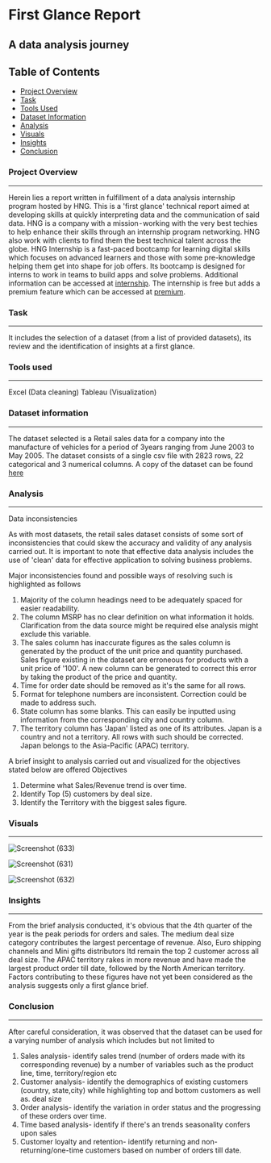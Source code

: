 # First Glance Report
## A data analysis journey



## Table of Contents
- [Project Overview](#project-overview)
- [Task](#task)
- [Tools Used](#tools-used)
- [Dataset Information](#dataset-information)
- [Analysis](#analysis)
- [Visuals](#visuals)
- [Insights](#insights)
- [Conclusion](#conclusion)


### Project Overview
---

Herein lies a report written in fulfillment of a data analysis internship program hosted by HNG. This is a 'first glance' technical report aimed at developing skills at quickly interpreting data and the communication of said data.
HNG is a company with a mission - working with the very best techies to help enhance their skills through an internship program networking. HNG also work with clients to find them the best technical talent across the globe.
HNG Internship is a fast-paced bootcamp for learning digital skills which focuses on advanced learners and those with some pre-knowledge helping them get into shape for job offers. Its bootcamp is designed for interns to work in teams to build apps and solve problems. Additional information can be accessed at [internship](https://hng.tech/internship). The internship is free but adds a premium feature which can be accessed at [premium](https://hng.tech/premium).


### Task
---

It includes the selection of a dataset (from a list of provided datasets), its review and the identification of insights at a first glance.

### Tools used
---

Excel (Data cleaning) 
Tableau (Visualization)

### Dataset information
---

The dataset selected is a Retail sales data for a company into the manufacture of vehicles for a period of 3years ranging from June 2003 to May 2005. The dataset consists of a single csv file with 2823 rows, 22 categorical and 3 numerical columns. A copy of the dataset can be found [here](https://medium.com/r/?url=https%3A%2F%2Fwww.kaggle.com%2Fc%2Ftitanic%2Fdata)

### Analysis
---

Data inconsistencies

As with most datasets, the retail sales dataset consists of some sort of inconsistencies that could skew the accuracy and validity of any analysis carried out. It is important to note that effective data analysis includes the use of 'clean' data for effective application to solving business problems.

Major inconsistencies found and possible ways of resolving such is highlighted as follows
1. Majority of the column headings need to be adequately spaced for easier readability.
2. The column MSRP has no clear definition on what information it holds. Clarification from the data source might be required else analysis might exclude this variable.
3. The sales column has inaccurate figures as the sales column is generated by the product of the unit price and quantity purchased. Sales figure existing in the dataset are erroneous for products with a unit price of '100'. A new column can be generated to correct this error by taking the product of the price and quantity.
4. Time for order date should be removed as it's the same for all rows.
5. Format for telephone numbers are inconsistent. Correction could be made to address such.
6. State column has some blanks. This can easily be inputted using information from the corresponding city and country column.
7. The territory column has 'Japan' listed as one of its attributes. Japan is a country and not a territory. All rows with such should be corrected. Japan belongs to the Asia-Pacific (APAC) territory.


A brief insight to analysis carried out and visualized for the objectives stated below are offered
Objectives
1. Determine what Sales/Revenue trend is over time.
2. Identify Top (5) customers by deal size.
3. Identify the Territory with the biggest sales figure.

### Visuals
---

![Screenshot (633)](https://github.com/themichaelonifade/First-Glance-Report/assets/163679606/b01b9aaa-7c41-400c-ba35-bd7da270f419)



![Screenshot (631)](https://github.com/themichaelonifade/First-Glance-Report/assets/163679606/88cb8378-bbc6-4d27-b95e-911ce14424ec)



![Screenshot (632)](https://github.com/themichaelonifade/First-Glance-Report/assets/163679606/90384329-339a-4f76-9b97-3091d58cd5ff)


### Insights
---

From the brief analysis conducted, it's obvious that the 4th quarter of the year is the peak periods for orders and sales.
The medium deal size category contributes the largest percentage of revenue. Also, Euro shipping channels and Mini gifts distributors ltd remain the top 2 customer across all deal size.
The APAC territory rakes in more revenue and have made the largest product order till date, followed by the North American territory. Factors contributing to these figures have not yet been considered as the analysis suggests only a first glance brief.

### Conclusion
---

After careful consideration, it was observed that the dataset can be used for a varying number of analysis which includes but not limited to

1. Sales analysis- identify sales trend (number of orders made with its corresponding revenue) by a number of variables such as the product line, time, territory/region etc
2. Customer analysis- identify the demographics of existing customers (country, state,city) while highlighting top and bottom customers as well as. deal size
3. Order analysis- identify the variation in order status and the progressing of these orders over time.
4. Time based analysis- identify if there's an trends seasonality confers upon sales
5. Customer loyalty and retention- identify returning and non-returning/one-time customers based on number of orders till date.
